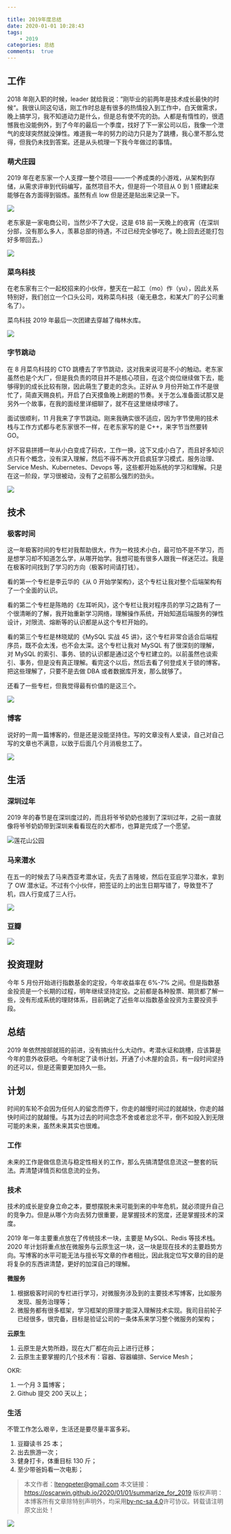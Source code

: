 ```yaml
---

title: 2019年度总结
date: 2020-01-01 10:28:43
tags:
    - 2019
categories: 总结
comments:  true
---
```


## 工作

2018 年刚入职的时候，leader 就给我说：”刚毕业的前两年是技术成长最快的时候“。我很认同这句话，刚工作时总是有很多的热情投入到工作中，白天做需求，晚上搞学习，我不知道动力是什么，但是总有使不完的劲。人都是有惰性的，很遗憾我也没能例外，到了今年的最后一个季度，找好了下一家公司以后，我像一个泄气的皮球突然就没弹性。难道我一年的努力的动力只是为了跳槽，我心里不那么觉得，但我仍未找到答案。还是从头梳理一下我今年做过的事情。<!-- more -->

### 萌犬庄园

2019 年在老东家一个人支撑一整个项目——一个养成类的小游戏，从架构到存储，从需求评审到代码编写，虽然项目不大，但是将一个项目从 0 到 1 搭建起来能够在各方面得到锻炼。虽然有点 low 但是还是贴出来记录一下。

![](https://tva1.sinaimg.cn/large/006tNbRwgy1ga6xlznnx9j30bq0ku0tu.jpg)

老东家是一家电商公司，当然少不了大促，这是 618 前一天晚上的夜宵（在深圳分部，没有那么多人，羡慕总部的待遇，不过已经完全够吃了。晚上回去还能打包好多带回去。）

![](https://tva1.sinaimg.cn/large/006tNbRwgy1ga6yxu4mubj30fn0ku40n.jpg)


### 菜鸟科技

在老东家有三个一起校招来的小伙伴，整天在一起工（mo）作（yu），因此关系特别好，我们创立一个口头公司，戏称菜鸟科技（毫无悬念，和某大厂的子公司重名了）。

菜鸟科技 2019 年最后一次团建去穿越了梅林水库。

![](https://tva1.sinaimg.cn/large/006tNbRwgy1ga6zcrketrj30g60kuwhf.jpg)

### 字节跳动

在 8 月菜鸟科技的 CTO 跳槽去了字节跳动，这对我来说可是不小的触动。老东家虽然也是个大厂，但是我负责的项目并不是核心项目，在这个岗位继续做下去，能够得到的成长比较有限，因此萌生了要走的念头。正好从 9 月份开始工作不是很忙了，简直天赐良机，开启了白天摸鱼晚上刷题的节奏。关于怎么准备面试那又是另外一个故事，在我的面经里详细聊了，就不在这里继续啰嗦了。

面试很顺利，11 月我来了字节跳动。刚来我确实很不适应，因为字节使用的技术栈与工作方式都与老东家很不一样，在老东家写的是 C++，来字节当然要转 GO。

好不容易拼搏一年从小白变成了码农，工作一换，这下又成小白了，而且好多知识点只有个概念，没有深入理解，然后不得不再次开启疯狂学习模式，服务治理、Service Mesh、Kubernetes、Devops 等，这些都开始系统的学习和理解。只是在这一阶段，学习很被动，没有了之前那么强烈的劲头。

![](https://tva1.sinaimg.cn/large/006tNbRwgy1ga71h9vpp7j308k04kt8k.jpg)


## 技术

### 极客时间

这一年极客时间的专栏对我帮助很大，作为一枚技术小白，最可怕不是不学习，而是想学习却不知道怎么学，从哪开始学。我想可能有很多人跟我一样迷茫过。我是在极客时间找到了学习的方向（极客时间请打钱）。

看的第一个专栏是李云华的《从 0 开始学架构》，这个专栏让我对整个后端架构有了一个全面的认识。

看的第二个专栏是陈皓的《左耳听风》，这个专栏让我对程序员的学习之路有了一个很清晰的了解，我开始重新学习网络，理解操作系统，开始知道后端服务的弹性设计，对限流、熔断等的认识都是从这个专栏开始的。

看的第三个专栏是林晓斌的《MySQL 实战 45 讲》，这个专栏非常合适合后端程序员，既不会太浅，也不会太深。这个专栏让我对 MySQL 有了很深刻的理解，对 MySQL 的索引、事务、锁的认识都是通过这个专栏建立的。以前虽然也谈索引、事务，但是没有真正理解。看完这个以后，然后去看了何登成关于锁的博客。把这些理解了，只要不是去做 DBA 或者数据库开发，那么就够了。

还看了一些专栏，但我觉得最有价值的是这三个。

![](https://tva1.sinaimg.cn/large/006tNbRwgy1ga722d5tvxj30u00x2aci.jpg)



### 博客

说好的一周一篇博客的，但是还是没能坚持住。写的文章没有人爱读，自己对自己写的文章也不满意，以致于后面几个月消极怠工了。

![](https://tva1.sinaimg.cn/large/006tNbRwgy1ga731thuekj311p0u043y.jpg)



## 生活

### 深圳过年

2019 年的春节是在深圳度过的，而且将爷爷奶奶也接到了深圳过年，之前一直就像将爷爷奶奶带到深圳来看看现在的大都市，也算是完成了一个愿望。

![莲花山公园](https://tva1.sinaimg.cn/large/006tNbRwgy1gah2mnc141j31400u0dq1.jpg)



### 马来潜水

在五一的时候去了马来西亚考潜水证，先去了吉隆坡，然后在亚庇学习潜水，拿到了 OW 潜水证。不过有个小伙伴，把签证的上的出生日期写错了，导致登不了机，四人行变成了三人行。

![](https://tva1.sinaimg.cn/large/006tNbRwgy1gah2r6n18vj31400u040c.jpg)


### 豆瓣

![](https://tva1.sinaimg.cn/large/006tNbRwgy1gah5m478bzj30ku342444.jpg)


## 投资理财

今年 5 月份开始进行指数基金的定投，今年收益率在 6%-7% 之间。但是指数基金投资是一个长期的过程，明年继续坚持定投。之前都是各种股票、期货都了解一些，没有形成系统的理财体系，目前确定了近些年以指数基金投资为主要投资手段。

## 总结

2019 年依然按部就班的前进，没有搞出什么大动作。考潜水证和跳槽，应该算是今年的意外收获吧。今年制定了读书计划，开通了小木屋的会员，有一段时间坚持的还可以，但是还需要更加持久一些。

## 计划

时间的车轮不会因为任何人的留念而停下，你走的越慢时间过的就越快，你走的越快时间过的就越慢。与其为过去的时间念念不舍或者忿忿不平，倒不如投入到无限可能的未来，虽然未来其实也很难。



### 工作

未来的工作是做信息流与稳定性相关的工作，那么先搞清楚信息流这一整套的玩法。弄清楚详情页和信息流的业务。



### 技术

技术的成长是安身立命之本，要想摆脱未来可能到来的中年危机，就必须提升自己的竞争力。但是从哪个方向去努力很重要，是掌握技术的宽度，还是掌握技术的深度。

2019 年一年主要重点放在了传统技术一块，主要是 MySQL、Redis 等技术栈。2020 年计划将重点放在微服务与云原生这一块，这一块是现在技术的主要趋势方向。写博客的水平可能无法与擅长写文章的作者相比，因此我定位写文章的目的是将复杂的东西讲清楚，更好的加深自己的理解。

**微服务**

1. 根据极客时间的专栏进行学习，对微服务涉及到的主要技术写博客，比如服务发现、服务治理等；
2. 微服务都有很多框架，学习框架的原理才能深入理解技术实现。我司目前轮子已经很多，很完备，目标是验证公司的一条体系来学习整个微服务的架构；

**云原生**

1. 云原生是大势所趋，现在大厂都在向云上进行迁移；
2. 云原生主要掌握的几个技术有：容器、容器编排、Service Mesh；



OKR:

1. 一个月 3 篇博客；
2. Github 提交 200 天以上；



### 生活

不管工作怎么艰辛，生活还是要尽量丰富多彩。

1. 豆瓣读书 25 本；
2. 出去旅游一次；
3. 健身打卡，体重目标 130 斤；
4. 至少带爸妈看一次电影；



> 本文作者：ltengpeter@gmail.com
> 本文链接：https://oscarwin.github.io/2020/01/01/summarize_for_2019
> 版权声明：本博客所有文章除特别声明外，均采用[by-nc-sa 4.0](https://creativecommons.org/licenses/by-nc-sa/4.0/)许可协议。转载请注明原文出处！


![](https://tva1.sinaimg.cn/large/007S8ZIlgy1ggfz9k5x0nj31mo0jatai.jpg)
